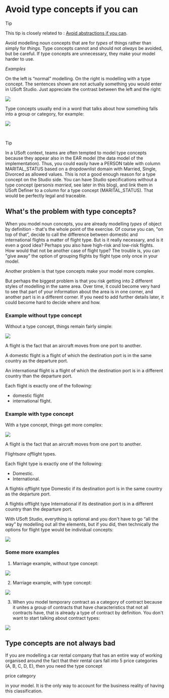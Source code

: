 # Avoid type concepts if you can

> [!TIP]
> This tip is closely related to : [Avoid abstractions if you can](/docs/Business%20rules/How%20to%20model%20a%20vocabulary%20successfully/Avoid%20abstractions%20if%20you%20can.md).

Avoid modelling noun concepts that are for *types* of things rather than simply for *things.* Type concepts cannot and should not *always* be avoided, but be careful. If type concepts are unnecessary, they make your model harder to use.

*Examples*

On the left is “normal” modelling. On the right is modelling with a type concept. The sentences shown are not actually something you would enter in USoft Studio. Just appreciate the contrast between the left and the right:

![](/api/Business%20rules/How%20to%20model%20a%20vocabulary%20successfully/assets/eefafeaa-b566-4c74-8498-f9f1e1360a04.png)

Type concepts usually end in a word that talks about how something falls into a group or category, for example:

![](/api/Business%20rules/How%20to%20model%20a%20vocabulary%20successfully/assets/be54bd4e-965f-4e72-9a94-70d3344c2a7d.png)

 

> [!TIP]
> In a USoft context, teams are often tempted to model type concepts because they appear also in the EAR model (the data model of the implementation). Thus, you could easily have a PERSON table with column MARITAL_STATUS based on a dropdownlist domain with Married, Single, Divorced as allowed values.
> This is not a good enough reason for a type concept on the Studio side. You can have Studio specifications without a type concept (person*is married*, see later in this blog), and link them in USoft Definer to a column for a type concept (MARITAL_STATUS). That would be perfectly legal and traceable.

## What's the problem with type concepts?

When you model noun concepts, you are already modelling *types* of object by definition - that's the whole point of the exercise. Of course you can, "on top of that”, decide to call the difference between domestic and international flights a matter of flight type. But is it really necessary, and is it even a good idea? Perhaps you also have high-risk and low-risk flights. How would that not be another case of flight type? The trouble is, you can "give away” the option of grouping flights by flight type only once in your model.

Another problem is that type concepts make your model more complex.

But perhaps the biggest problem is that you risk getting into 2 different styles of modelling in the same area. Over time, it could become very hard to see that part of your information about the area is in one corner, and another part is in a different corner. If you need to add further details later, it could become hard to decide where and how.

### Example without type concept

Without a type concept, things remain fairly simple:

![](/api/Business%20rules/How%20to%20model%20a%20vocabulary%20successfully/assets/3746ff9c-8736-4550-9bc6-c80957d0fb3a.png)

A flight is the fact that an aircraft moves from one port to another.

A domestic flight is a flight of which the destination port is in the same country as the departure port.

An international flight is a flight of which the destination port is in a different country than the departure port.

Each flight is exactly one of the following:

- domestic flight
- international flight.

### Example with type concept

With a type concept, things get more complex:

![](/api/Business%20rules/How%20to%20model%20a%20vocabulary%20successfully/assets/011526c7-4f29-4e86-9ae3-b0df7a31f3c2.png)

A flight is the fact that an aircraft moves from one port to another.

Flights*are of*flight types.

Each flight type is exactly one of the following:

- Domestic.
- International.

A flight*is of*flight type Domestic if its destination port is in the same country as the departure port.

A flightis offlight type International if its destination port is in a different country than the departure port.

With USoft Studio, everything is optional and you don't have to go “all the way” by modelling out all the elements, but if you did, then technically the options for flight type would be individual concepts:

![](/api/Business%20rules/How%20to%20model%20a%20vocabulary%20successfully/assets/279ee69e-ea3e-4f10-a639-2c17dfe4b8c9.png)

### Some more examples

1. Marriage example, without type concept:

![](/api/Business%20rules/How%20to%20model%20a%20vocabulary%20successfully/assets/c3a3df2d-3e46-4ba1-95c7-2779c0fff6c7.png)

2. Marriage example, with type concept:

![](/api/Business%20rules/How%20to%20model%20a%20vocabulary%20successfully/assets/e0d05bc0-6a3c-4bbb-8532-865326cc9230.png)

3. When you model temporary contract as a category of contract because it unites a group of contracts that have characteristics that not all contracts have, that is already a type of contract by definition. You don't want to start talking about contract types:

![](/api/Business%20rules/How%20to%20model%20a%20vocabulary%20successfully/assets/10bcc8b6-6dba-4559-b26e-e8c6373a295a.png)

## Type concepts are not always bad

If you are modelling a car rental company that has an entire way of working organised around the fact that their rental cars fall into 5 price categories (A, B, C, D, E), then you need the type concept

price category

in your model. It is the only way to account for the business reality of having this classification.

 